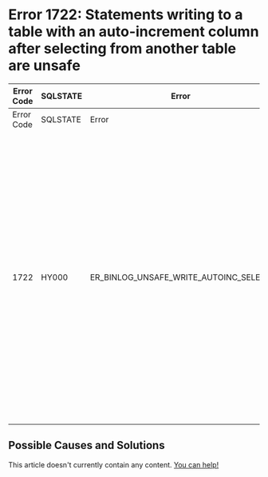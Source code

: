 
# Error 1722: Statements writing to a table with an auto-increment column after selecting from another table are unsafe


| Error Code | SQLSTATE | Error | Description |
| --- | --- | --- | --- |
| Error Code | SQLSTATE | Error | Description |
| 1722 | HY000 | ER_BINLOG_UNSAFE_WRITE_AUTOINC_SELECT | Statements writing to a table with an auto-increment column after selecting from another table are unsafe because the order in which rows are retrieved determines what (if any) rows will be written. This order cannot be predicted and may differ on master and the slave. |




## Possible Causes and Solutions


This article doesn't currently contain any content. [You can help!](/kb/en/writing-and-editing-knowledge-base-articles/)

